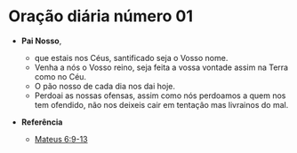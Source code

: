 <!-- markdownlint-disable-next-line -->
<div class="topnav" id="myTopnav"><div w3-include-html="/menu.inc"></div></div>
<!-- markdownlint-disable-next-line -->
<span id="topo"><span>

# Oração diária número 01

- **Pai Nosso**,
  - que estais nos Céus, santificado seja o Vosso nome.
  - Venha a nós o Vosso reino, seja feita a vossa vontade assim na Terra como no Céu.  
  - O pão nosso de cada dia nos dai hoje.
  - Perdoai­ as nossas ofensas, assim como nós perdoamos a quem nos tem ofendido, não nos deixeis cair em tentação mas livrai­nos do mal.  

- **Referência**
  - [Mateus 6:9-13](https://www.bibliaon.com/versiculo/mateus_6_9-13/)

<!-- markdownlint-disable-next-line -->
<script>  includeHTML(); </script>